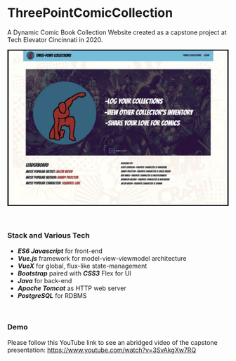 # ThreePointComicCollection
A Dynamic Comic Book Collection Website created as a capstone project at Tech Elevator Cincinnati in 2020.

![Front Page of Application](./frontend/src/assets/front-page-of-app.jpeg)

<br>

### Stack and Various Tech

- ***ES6 Javascript*** for front-end
- ***Vue.js*** framework for model-view-viewmodel architecture
- ***VueX*** for global, flux-like state-management
- ***Bootstrap*** paired with ***CSS3*** Flex for UI
- ***Java*** for back-end
- ***Apache Tomcat*** as HTTP web server
- ***PostgreSQL*** for RDBMS

<br>

### Demo

Please follow this YouTube link to see an abridged video of the capstone presentation: https://www.youtube.com/watch?v=3SvAkgXw7RQ

<br>
